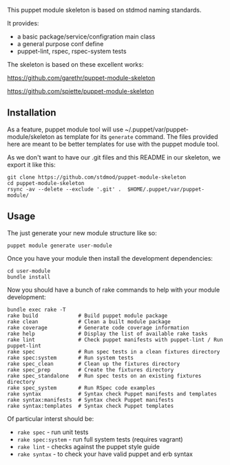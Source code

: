 This puppet module skeleton is based on stdmod naming standards.

It provides:
 - a basic package/service/configration main class
 - a general purpose conf define
 - puppet-lint, rspec, rspec-system tests

The skeleton is based on these excellent works:

https://github.com/garethr/puppet-module-skeleton

https://github.com/spiette/puppet-module-skeleton


## Installation

As a feature, puppet module tool will use ~/.puppet/var/puppet-module/skeleton
as template for its `generate` command. The files provided here are
meant to be better templates for use with the puppet module tool.

As we don't want to have our .git files and this README in our skeleton, we export it like this:

    git clone https://github.com/stdmod/puppet-module-skeleton
    cd puppet-module-skeleton
    rsync -av --delete --exclude '.git' .  $HOME/.puppet/var/puppet-module/

## Usage

The just generate your new module structure like so:

    puppet module generate user-module

Once you have your module then install the development dependencies:

    cd user-module
    bundle install

Now you should have a bunch of rake commands to help with your module
development:

    bundle exec rake -T
    rake build             # Build puppet module package
    rake clean             # Clean a built module package
    rake coverage          # Generate code coverage information
    rake help              # Display the list of available rake tasks
    rake lint              # Check puppet manifests with puppet-lint / Run puppet-lint
    rake spec              # Run spec tests in a clean fixtures directory
    rake spec:system       # Run system tests
    rake spec_clean        # Clean up the fixtures directory
    rake spec_prep         # Create the fixtures directory
    rake spec_standalone   # Run spec tests on an existing fixtures directory
    rake spec_system       # Run RSpec code examples
    rake syntax            # Syntax check Puppet manifests and templates
    rake syntax:manifests  # Syntax check Puppet manifests
    rake syntax:templates  # Syntax check Puppet templates

Of particular interst should be:

* `rake spec` - run unit tests
* `rake spec:system` - run full system tests (requires vagrant)
* `rake lint` - checks against the puppet style guide
* `rake syntax` - to check your have valid puppet and erb syntax

